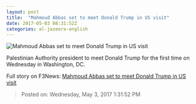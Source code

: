 ```yaml
---
layout: post
title:  "Mahmoud Abbas set to meet Donald Trump in US visit"
date: 2017-05-03 08:31:52Z
categories: al-jazeera-english
---
```


![Mahmoud Abbas set to meet Donald Trump in US visit](http://www.aljazeera.com/mritems/Images/2017/5/3/461da66cb7f04c4482d6edb196ca31c2_18.jpg)

Palestinian Authority president to meet Donald Trump for the first time on Wednesday in Washington, DC.


Full story on F3News: [Mahmoud Abbas set to meet Donald Trump in US visit](http://www.f3nws.com/n/3eecxD)

> Posted on: Wednesday, May 3, 2017 1:31:52 PM
